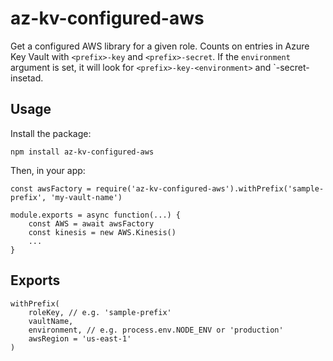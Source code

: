 # az-kv-configured-aws

Get a configured AWS library for a given role. Counts on entries in Azure Key Vault
with `<prefix>-key` and `<prefix>-secret`. If the `environment` argument is set,
it will look for `<prefix>-key-<environment>` and `<prefix>-secret-<environment>
insetad.

## Usage

Install the package:
```
npm install az-kv-configured-aws
```

Then, in your app:
```
const awsFactory = require('az-kv-configured-aws').withPrefix('sample-prefix', 'my-vault-name')

module.exports = async function(...) {
    const AWS = await awsFactory
    const kinesis = new AWS.Kinesis()
    ...
}
```

## Exports

```
withPrefix(
    roleKey, // e.g. 'sample-prefix'
    vaultName,
    environment, // e.g. process.env.NODE_ENV or 'production'
    awsRegion = 'us-east-1'
)
```
